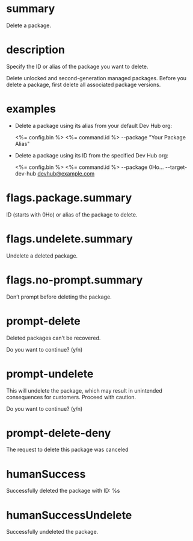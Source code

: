 # summary

Delete a package.

# description

Specify the ID or alias of the package you want to delete.

Delete unlocked and second-generation managed packages. Before you delete a package, first delete all associated package versions.

# examples

- Delete a package using its alias from your default Dev Hub org:

  <%= config.bin %> <%= command.id %> --package "Your Package Alias"

- Delete a package using its ID from the specified Dev Hub org:

  <%= config.bin %> <%= command.id %> --package 0Ho... --target-dev-hub devhub@example.com

# flags.package.summary

ID (starts with 0Ho) or alias of the package to delete.

# flags.undelete.summary

Undelete a deleted package.

# flags.no-prompt.summary

Don’t prompt before deleting the package.

# prompt-delete

Deleted packages can’t be recovered.

Do you want to continue? (y/n)

# prompt-undelete

This will undelete the package, which may result in unintended consequences for customers. Proceed with caution.

Do you want to continue? (y/n)

# prompt-delete-deny

The request to delete this package was canceled

# humanSuccess

Successfully deleted the package with ID: %s

# humanSuccessUndelete

Successfully undeleted the package.
